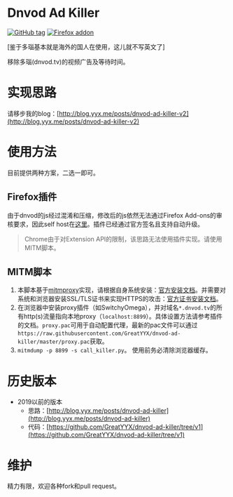 # Dnvod Ad Killer

[![GitHub tag](https://img.shields.io/github/tag/GreatYYX/dnvod-ad-killer.svg)](https://github.com/GreatYYX/dnvod-ad-killer/releases) [![Firefox addon](https://img.shields.io/badge/firefox-addon-orange.svg?logo=mozilla%20firefox)](https://github.com/GreatYYX/dnvod-ad-killer/tree/master/firefox-extension/dist)

[鉴于多瑙基本就是海外的国人在使用，这儿就不写英文了]

移除多瑙(dnvod.tv)的视频广告及等待时间。

# 实现思路

请移步我的blog：[http://blog.yyx.me/posts/dnvod-ad-killer-v2](http://blog.yyx.me/posts/dnvod-ad-killer-v2)

# 使用方法

目前提供两种方案，二选一即可。

## Firefox插件

由于dnvod的js经过混淆和压缩，修改后的js依然无法通过Firefox Add-ons的审核要求，因此self host在[这里](https://github.com/GreatYYX/dnvod-ad-killer/tree/master/firefox-extension/dist)。插件已经通过官方签名且支持自动升级。

> Chrome由于对Extension API的限制，该思路无法使用插件实现。请使用MITM脚本。

## MITM脚本

1. 本脚本基于[mitmproxy](https://mitmproxy.org/)实现，请根据自身系统安装：[官方安装文档](https://docs.mitmproxy.org/stable/overview-installation/)。并需要对系统和浏览器安装SSL/TLS证书来实现HTTPS的攻击：[官方证书安装文档](https://docs.mitmproxy.org/stable/concepts-certificates/)。
2. 在浏览器中安装proxy插件（如SwitchyOmega），并对域名`*.dnvod.tv`的所有http(s)流量指向本地proxy（`localhost:8899`）。具体设置方法请参考插件的文档。`proxy.pac`可用于自动配置代理，最新的pac文件可以通过`https://raw.githubusercontent.com/GreatYYX/dnvod-ad-killer/master/proxy.pac`获取。
3. `mitmdump -p 8899 -s call_killer.py`。 使用前务必清除浏览器缓存。

# 历史版本

- 2019以前的版本
    - 思路：[http://blog.yyx.me/posts/dnvod-ad-killer](http://blog.yyx.me/posts/dnvod-ad-killer)
    - 代码：[https://github.com/GreatYYX/dnvod-ad-killer/tree/v1](https://github.com/GreatYYX/dnvod-ad-killer/tree/v1)

# 维护

精力有限，欢迎各种fork和pull request。
